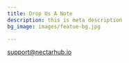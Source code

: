```yaml
---
title: Drop Us A Note
description: this is meta description
bg_image: images/featue-bg.jpg

---
```

support@nectarhub.io